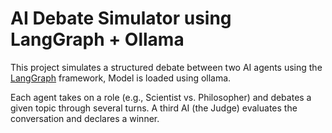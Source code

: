 # AI Debate Simulator using LangGraph + Ollama

This project simulates a structured debate between two AI agents using the [LangGraph](https://python.langchain.com/docs/langgraph/) framework, Model is loaded using ollama.

Each agent takes on a role (e.g., Scientist vs. Philosopher) and debates a given topic through several turns. A third AI (the Judge) evaluates the conversation and declares a winner.
